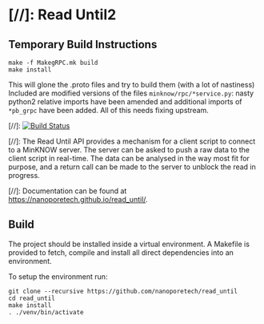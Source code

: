 [//]: 
Read Until2
===========

Temporary Build Instructions
----------------------------

    make -f MakegRPC.mk build
    make install

This will glone the .proto files and try to build them (with a lot of nastiness)
Included are modified versions of the files `minknow/rpc/*service.py`: nasty
python2 relative imports have been amended and additional imports of `*pb_grpc`
have been added. All of this needs fixing upstream.




[//]: 
[![Build Status](https://travis-ci.org/nanoporetech/read_until.svg?branch=master)](https://travis-ci.org/nanoporetech/read_until)

[//]: 
The Read Until API provides a mechanism for a client script to connect to a
MinKNOW server. The server can be asked to push a raw data to the client 
script in real-time. The data can be analysed in the way most fit for purpose, 
and a return call can be made to the server to unblock the read in progress.

[//]: 
Documentation can be found at https://nanoporetech.github.io/read_until/.


Build
-----

The project should be installed inside a virtual environment. A Makefile is
provided to fetch, compile and install all direct dependencies into an
environment.

To setup the environment run:

    git clone --recursive https://github.com/nanoporetech/read_until
    cd read_until 
    make install
    . ./venv/bin/activate

